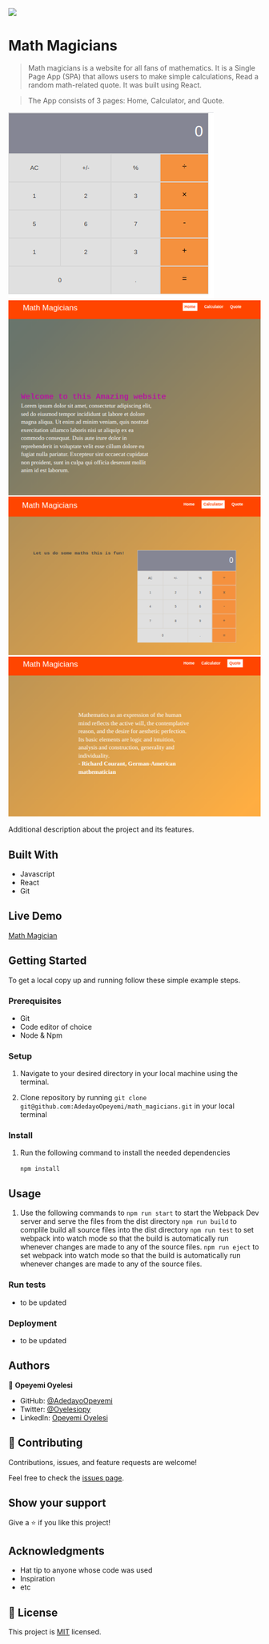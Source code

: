 ![](https://img.shields.io/badge/Microverse-blueviolet)

# Math Magicians

> Math magicians is a website for all fans of mathematics. It is a Single Page App (SPA) that allows users to make simple calculations,
 Read a random math-related quote. It was built using React.

 > The App consists of 3 pages: Home, Calculator, and Quote.

![Calculator Component](./src/assets/images/calc_image.png)
![Home Page](./src/assets/images/home_page.png)
![Calculator Page](./src/assets/images/calc_page.png)
![Quote Page](./src/assets/images/quote_page.png)

Additional description about the project and its features.

## Built With

- Javascript
- React
- Git

## Live Demo

[Math Magician](https://adedayoopeyemi.github.io/Math_Magicians/)


## Getting Started


To get a local copy up and running follow these simple example steps.

### Prerequisites

- Git
- Code editor of choice
- Node & Npm

### Setup

1. Navigate to your desired directory in your local machine using the terminal.

2. Clone repository by running `git clone git@github.com:AdedayoOpeyemi/math_magicians.git` in your local terminal

### Install

1. Run the following command to install the needed dependencies

    `npm install`

## Usage

1. Use the following commands to 
   `npm run start` to start the Webpack Dev server and serve the files from the dist directory
   `npm run build` to complile build all source files into the dist directory
   `npm run test` to set webpack into watch mode so that the build is automatically run whenever changes are made to any of the source files.
   `npm run eject` to set webpack into watch mode so that the build is automatically run whenever changes are made to any of the source files.

### Run tests
- to be updated

### Deployment
- to be updated



## Authors

👤 **Opeyemi Oyelesi**

- GitHub: [@AdedayoOpeyemi](https://github.com/AdedayoOpeyemi)
- Twitter: [@Oyelesiopy](https://twitter.com/oyelesiopy)
- LinkedIn: [Opeyemi Oyelesi](https://linkedin.com/in/opeyemioyelesi)


## 🤝 Contributing

Contributions, issues, and feature requests are welcome!

Feel free to check the [issues page](https://github.com/AdedayoOpeyemi/Math_Magicians/issues/).

## Show your support

Give a ⭐️ if you like this project!

## Acknowledgments

- Hat tip to anyone whose code was used
- Inspiration
- etc

## 📝 License

This project is [MIT](./MIT.md) licensed.
